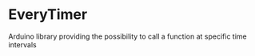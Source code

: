 # EveryTimer
Arduino library providing the possibility to call a function at specific time intervals
